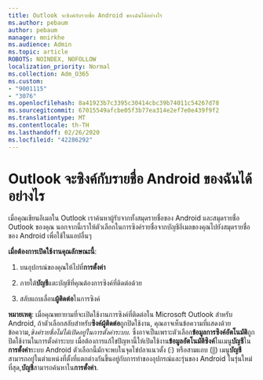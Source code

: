 ```yaml
---
title: Outlook จะซิงค์กับรายชื่อ Android ของฉันได้อย่างไร
ms.author: pebaum
author: pebaum
manager: mnirkhe
ms.audience: Admin
ms.topic: article
ROBOTS: NOINDEX, NOFOLLOW
localization_priority: Normal
ms.collection: Adm_O365
ms.custom:
- "9001115"
- "3076"
ms.openlocfilehash: 8a41923b7c3395c30414cbc39b74011c54267d78
ms.sourcegitcommit: 67015549afcbe05f3b77ea314e2ef7e0e439f9f2
ms.translationtype: MT
ms.contentlocale: th-TH
ms.lasthandoff: 02/26/2020
ms.locfileid: "42286292"
---
```

# <a name="how-does-outlook-sync-with-my-android-contacts"></a>Outlook จะซิงค์กับรายชื่อ Android ของฉันได้อย่างไร

เมื่อคุณเขียนอีเมลใน Outlook เราค้นหาผู้รับจากทั้งสมุดรายชื่อของ Android และสมุดรายชื่อ Outlook ของคุณ นอกจากนี้เราให้ตัวเลือกในการซิงค์รายชื่อจากบัญชีอีเมลของคุณไปยังสมุดรายชื่อของ Android เพื่อใช้ในแอปอื่นๆ 
 
**เมื่อต้องการเปิดใช้งานคุณลักษณะนี้**:
 
1. บนอุปกรณ์ของคุณให้ไปที่**การตั้งค่า**

2. ภายใต้**บัญชี**แตะบัญชีที่คุณต้องการซิงค์ที่ติดต่อด้วย

3. สลับแถบเลื่อน**ผู้ติดต่อ**ในการซิงค์
 
**หมายเหตุ**: เมื่อคุณพยายามที่จะเปิดใช้งานการซิงค์ที่ติดต่อใน Microsoft Outlook สำหรับ Android, ถ้าตัวเลือกสลับสำหรับ**ซิงค์ผู้ติดต่อ**ถูกปิดใช้งาน, คุณอาจเห็นข้อความที่แสดงด้วยข้อความ,*ซิงค์รายชื่อไม่ได้เปิดอยู่ในการตั้งค่าระบบ*. ซึ่งอาจเป็นเพราะตัวเลือก**ข้อมูลการซิงค์อัตโนมัติ**ถูกปิดใช้งานในการตั้งค่าระบบ เมื่อต้องการแก้ไขปัญหานี้ให้เปิดใช้งาน**ข้อมูลอัตโนมัติซิงค์**ในเมนู**บัญชี**ใน**การตั้งค่า**ระบบ Android ตัวเลือกนี้มักจะพบในจุดไข่ปลาแนวตั้ง (⋮) หรือสามแถบ (⫼) เมนู**บัญชี**สามารถอยู่ในตำแหน่งที่ตั้งที่แตกต่างกันขึ้นอยู่กับการทำของอุปกรณ์และรุ่นของ Android ในรุ่นใหม่ที่สุด,**บัญชี**สามารถค้นหาใน**การตั้งค่า**.